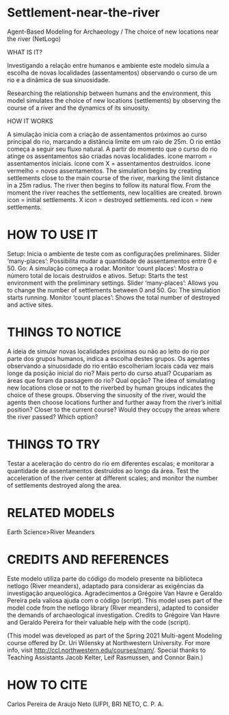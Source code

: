 # Settlement-near-the-river
Agent-Based Modeling for Archaeology / The choice of new locations near the river (NetLogo)

WHAT IS IT?

Investigando a relação entre humanos e ambiente este modelo simula a escolha de novas localidades (assentamentos) observando o curso de um rio e a dinâmica de sua sinuosidade.

Researching the relationship between humans and the environment, this model simulates the choice of new locations (settlements) by observing the course of a river and the dynamics of its sinuosity.

HOW IT WORKS
  
A simulação inicia com a criação de assentamentos próximos ao curso principal do rio, marcando a distância limite em um raio de 25m. O rio então começa a seguir seu fluxo natural. A partir do momento que o curso do rio atinge os assentamentos são criadas novas localidades.
ícone marrom = assentamentos iniciais. ícone com X = assentamentos destruídos. ícone vermelho = novos assentamentos.
The simulation begins by creating settlements close to the main course of the river, marking the limit distance in a 25m radius. The river then begins to follow its natural flow. From the moment the river reaches the settlements, new localities are created.
brown icon = initial settlements. X icon = destroyed settlements. red icon = new settlements.

# HOW TO USE IT
  
Setup: Inicia o ambiente de teste com as configurações preliminares. Slider ‘many-places’: Possibilita mudar a quantidade de assentamentos entre 0 e 50. Go: A simulação começa a rodar. Monitor ‘count places’: Mostra o número total de locais destruídos e ativos.
Setup: Starts the test environment with the preliminary settings. Slider ‘many-places’: Allows you to change the number of settlements between 0 and 50. Go: The simulation starts running. Monitor ‘count places’: Shows the total number of destroyed and active sites.

# THINGS TO NOTICE
  
A ideia de simular novas localidades próximas ou não ao leito do rio por parte dos grupos humanos, indica a escolha destes grupos. Os agentes observando a sinuosidade do rio então escolheriam locais cada vez mais longe da posição inicial do rio? Mais perto do curso atual? Ocupariam as áreas que foram da passagem do rio? Qual opção?
The idea of simulating new locations close or not to the riverbed by human groups indicates the choice of these groups. Observing the sinuosity of the river, would the agents then choose locations further and further away from the river’s initial position? Closer to the current course? Would they occupy the areas where the river passed? Which option?

# THINGS TO TRY
  
Testar a aceleração do centro do rio em diferentes escalas; e monitorar a quantidade de assentamentos destruídos ao longo da área.
Test the acceleration of the river center at different scales; and monitor the number of settlements destroyed along the area.

# RELATED MODELS
  
Earth Science>River Meanders

# CREDITS AND REFERENCES
  
Este modelo utiliza parte do código do modelo presente na biblioteca netlogo (River meanders), adaptado para considerar as exigências da investigação arqueológica. Agradecimentos a Grégoire Van Havre e Geraldo Pereira pela valiosa ajuda com o código (script).
This model uses part of the model code from the netlogo library (River meanders), adapted to consider the demands of archaeological investigation. Credits to Grégoire Van Havre and Geraldo Pereira for their valuable help with the code (script).

(This model was developed as part of the Spring 2021 Multi-agent Modeling course offered by Dr. Uri Wilensky at Northwestern University. For more info, visit http://ccl.northwestern.edu/courses/mam/. Special thanks to Teaching Assistants Jacob Kelter, Leif Rasmussen, and Connor Bain.)

# HOW TO CITE
  
Carlos Pereira de Araujo Neto (UFPI, BR)
NETO, C. P. A.
